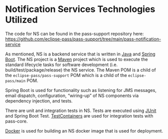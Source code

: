 # Notification Services Technologies Utilized

The code for NS can be found in the pass-support repository here: https://github.com/eclipse-pass/pass-support/tree/main/pass-notification-service

As mentioned, NS is a backend service that is written in [Java](https://www.java.com/en/) and 
[Spring Boot](https://spring.io/projects/spring-boot).  The NS project is a [Maven](https://maven.apache.org/) 
project which is used to execute the standard lifecycle tasks for software development (i.e. build/test/package/release) 
the NS service.  The Maven POM is a child of the `eclipse-pass/pass-support` POM which is a child of the `eclipse-pass/main` POM.

Spring Boot is used for functionality such as listening for JMS messages, email dispatch, configuration, “wiring-up” of NS components via dependency injection, and tests.

There are unit and integration tests in NS.  Tests are executed using [JUnit](https://junit.org/junit5/) and Spring Boot 
Test. [TestContainers](https://testcontainers.com/) are used for integration tests with pass-core.

[Docker](https://www.docker.com/) is used for building an NS docker image that is used for deployment.
